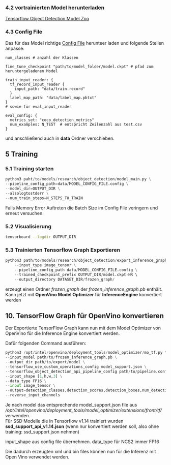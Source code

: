 

### 4.2 vortrainierten Model herunterladen
[Tensorflow Object Detection Model Zoo](https://github.com/tensorflow/models/blob/master/research/object_detection/g3doc/detection_model_zoo.md)

### 4.3 Config File

Das für das Model richtige [Config File](https://github.com/tensorflow/models/tree/master/research/object_detection/samples/configs) herunteer laden und folgende Stellen anpasse:  

```config
num_classes # anzahl der Klassen 
```

```
fine_tune_checkpoint "path/to/model_folder/model.ckpt" # pfad zum heruntergeladenen Model
```

```
train_input_reader: {
  tf_record_input_reader {
    input_path: "data/train.record"
  }
  label_map_path: "data/label_map.pbtxt"
}
# sowie für eval_input_reader
```
```
eval_config: {
  metrics_set: "coco_detection_metrics"
  num_examples: N_TEST  # entspricht Zeilenzahl aus test.csv
}
```
und anschließend auch in **data** Ordner verschieben.



## 5 Training
### 5.1 Training starten

```python
python3 paht/to/models/research/object_detection/model_main.py \
--pipeline_config_path=data/MODEL_CONFIG_FILE.config \
--model_dir=OUTPUT_DIR \
--alsologtostderr \
--num_train_steps=N_STEPS_TO_TRAIN
```
Falls Memory Error Auftreten die Batch Size im Config File veringern und erneut versuchen.

### 5.2 Visualisierung

```bash
tensorboard --logdir OUTPUT_DIR
```

### 5.3 Trainierten Tensorflow Graph Exportieren

```python
python3 path/to/models/research/object_detection/export_inference_graph.py \
    --input_type image_tensor \
    --pipeline_config_path data/MODEL_CONFIG_FILE.config \
    --trained_checkpoint_prefix OUTPUT_DIR/model.ckpt-NR \ 
    --output_directory DATASET_DIR/frozen_graph/
```

erzeugt einen Ordner *frozen_graph* der *frozen_inference_graph.pb* enthält.  
Kann jetzt mit **OpenVino Model Optimizer** für **InferenceEngine** konvertiert werden



## 10. TensorFlow Graph für OpenVino konvertieren

Der Exportierte TensorFlow Graph kann nun mit dem Model Optimizer von OpenVino für die Inference Engine konvertiert werden.

Dafür folgenden Command ausführen:

```python
python3 /opt/intel/openvino/deployment_tools/model_optimizer/mo_tf.py \
--input_model path/to/frozen_inference_graph.pb \
--output_dir path/to/export/model \
--tensorflow_use_custom_operations_config model_support.json \
--tensorflow_object_detection_api_pipeline_config path/to/pipeline.config \
--input_shape [1,h,w,3] \
--data_type FP16 \
--input image_tensor \
--output=detection_classes,detection_scores,detection_boxes,num_detections \
--reverse_input_channels
```
Je nach model das entsprechende model_support.json file aus */opt/intel/openvino/deployment_tools/model_optimizer/extensions/front/tf/* verwenden.  
Für SSD Modelle die in Tensorflow v1.14 trainiert wurden **ssd_support_api_v1.14.json**
(wenn nur konvertiert werden soll, also ohne training: ssd_support.json nehmen) 

input_shape aus config file übernehmen.
data_type für NCS2 immer FP16

Die dadurch erzeugten xml und bin files können nun für die Inferenz mit Open Vino verwendet werden.


